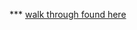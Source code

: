 *** [walk through found here](https://gitconnected.com/courses/learn-react-redux-tutorial-build-a-hacker-news-clone)